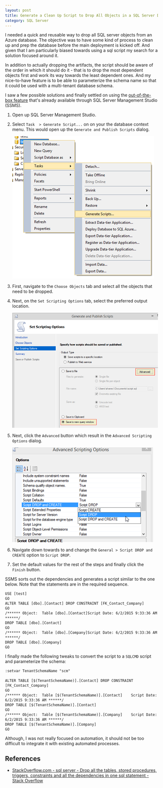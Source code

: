```yaml
---
layout: post
title: Generate a Clean Up Script to Drop All Objects in a SQL Server Database
category: SQL Server
---
```

I needed a quick and reusable way to drop all SQL server objects from an Azure database. The objective was to have some kind of process to clean up and prep the database before the main deployment is kicked off. And given that I am particularly biased towards using a sql script my search for a solution focused around it.

In addition to actually dropping the artifacts, the script should be aware of the order in which it should do it - that is to drop the most dependent objects first and work its way towards the least dependent ones. And my nice-to-have feature is to be able to parameterize the schema name so that it could be used with a multi-tenant database schema.

I saw a few possible solutions and finally settled on using the [out-of-the-box feature](http://stackoverflow.com/questions/536350/drop-all-the-tables-stored-procedures-triggers-constraints-and-all-the-depend) that's already available through SQL Server Management Studio (SSMS).

1. Open up SQL Server Management Studio.
2. Select `Task  > Generate Script...` on on your the database context menu. This would open up the `Generate and Publish Scripts` dialog.

	![SSMS Context Menu](/images/posts/GenerateDropScript/10_ContextMenu.png)
 
3. First, navigate to the `Choose Objects` tab and select all the objects that need to be dropped.
4. Next, on the `Set Scripting Options` tab, select the preferred output location.

	![Set Scripting Options](/images/posts/GenerateDropScript/20_SetScriptingOptions.png)
 
5. Next, click the `Advanced` button which result in the `Advanced Scripting Options` dialog.
	
	![Advanced Scripting Options](/images/posts/GenerateDropScript/30_AdvancedScriptingOptions.png)

6. Navigate down towards to and change the `General > Script DROP and CREATE` option to `Script DROP`.
7. Set the default values for the rest of the steps and finally click the `Finish` button.

<!--excerpt-->

SSMS sorts out the dependencies and generates a script similar to the one below. Note that the statements are in the required sequence.

    USE [test]
    GO
    ALTER TABLE [dbo].[Contact] DROP CONSTRAINT [FK_Contact_Company]
    GO
    /****** Object:  Table [dbo].[Contact]Script Date: 6/2/2015 9:33:36 AM ******/
    DROP TABLE [dbo].[Contact]
    GO
    /****** Object:  Table [dbo].[Company]Script Date: 6/2/2015 9:33:36 AM ******/
    DROP TABLE [dbo].[Company]
    GO

I finally made the following tweaks to convert the script to a `SQLCMD` script and parameterize the schema:

	:setvar TenantSchemaName "scm"
	
	ALTER TABLE [$(TenantSchemaName)].[Contact] DROP CONSTRAINT [FK_Contact_Company]
	GO
	/****** Object:  Table [$(TenantSchemaName)].[Contact]    Script Date: 6/2/2015 9:33:36 AM ******/
	DROP TABLE [$(TenantSchemaName)].[Contact]
	GO
	/****** Object:  Table [$(TenantSchemaName)].[Company]    Script Date: 6/2/2015 9:33:36 AM ******/
	DROP TABLE [$(TenantSchemaName)].[Company]
	GO

Although, I was not really focused on automation, it should not be too difficult to integrate it with existing automated processes.

## References

- [StackOverflow.com - sql server - Drop all the tables, stored procedures, triggers, constraints and all the dependencies in one sql statement - Stack Overflow](http://stackoverflow.com/questions/536350/drop-all-the-tables-stored-procedures-triggers-constraints-and-all-the-depend)
